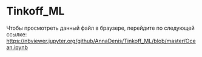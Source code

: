 # Tinkoff_ML
Чтобы просмотреть данный файл в браузере, перейдите по следующей ссылке:
https://nbviewer.jupyter.org/github/AnnaDenis/Tinkoff_ML/blob/master/Ocean.ipynb
